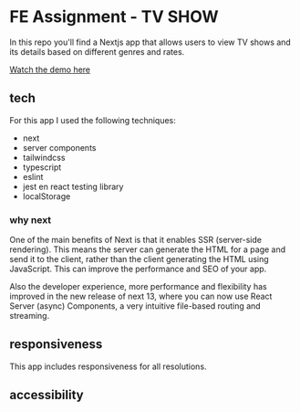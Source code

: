 # FE Assignment - TV SHOW

In this repo you'll find a Nextjs app that allows users to view TV shows and its details based on different genres and rates.

<p>
  <a href="https://passwords-7oqj.vercel.app/">Watch the demo here</a>
</p>

## tech

For this app I used the following techniques:
- next
- server components
- tailwindcss
- typescript
- eslint
- jest en react testing library
- localStorage

### why next

One of the main benefits of Next is that it enables SSR (server-side rendering). This means the server can generate the HTML for a page and send it to the client, rather than the client generating the HTML using JavaScript. This can improve the performance and SEO of your app. 

Also the developer experience, more performance and flexibility has improved in the new release of next 13, where you can now use React Server (async) Components, a very intuitive file-based routing and streaming. 

## responsiveness

This app includes responsiveness for all resolutions.

## accessibility

